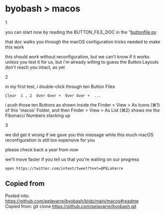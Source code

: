# byobash > macos

1

you can start now by reading the BUTTON\_FILE\_DOC
in the "[buttonfile.py](https://github.com/pelavarre/byobash/blob/main/macos/buttonfile.py#L51:~:text=(pycache_path)-,BUTTON_FILE_DOC,-%3D%20%22%22%22)

that doc walks you through the macOS configuration tricks needed to make this work

this should work without reconfiguration,
    but we can't know if it works unless you test it for us,
        but i'm already willing to guess
            the Button Layouts don't reach you intact, as yet

2

in my first test, i double-click through ten Button Files

    Clear  1 , 2  Over Over +  Over Over +  ...

i push those ten Buttons
as shown inside the Finder > View > As Icons (⌘1) of this 'macos' Folder,
and then Finder > View > As List (⌘2) shows me the Fibonacci Numbers stacking up

3

we did get it wrong if we gave you this message
    while this much macOS reconfiguration is still too expensive for you

please check back a year from now

we'll move faster if you tell us that you're waiting on our progress

    open https://twitter.com/intent/tweet?text=@PELaVarre


## Copied from

Posted into:  https://github.com/pelavarre/byobash/blob/main/macos#readme
<br>
Copied from:  git clone https://github.com/pelavarre/byobash.git
